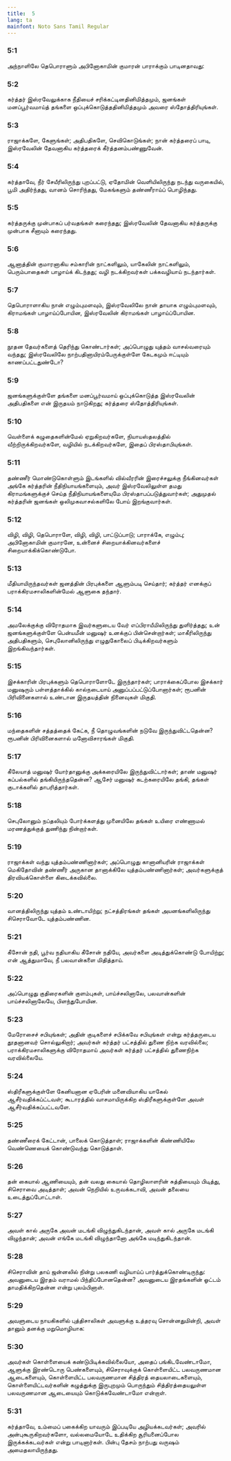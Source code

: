 ```yaml
---
title:  5
lang: ta
mainfont: Noto Sans Tamil Regular
---
```


###  5:1

அந்நாளிலே தெபொராளும் அபினோகாமின் குமாரன் பாராக்கும் பாடினதாவது:

###  5:2

கர்த்தர் இஸ்ரவேலுக்காக நீதியைச் சரிக்கட்டினதினிமித்தமும், ஜனங்கள் மனப்பூர்வமாய்த் தங்களை ஒப்புக்கொடுத்ததினிமித்தமும் அவரை ஸ்தோத்திரியுங்கள்.

###  5:3

ராஜாக்களே, கேளுங்கள்; அதிபதிகளே, செவிகொடுங்கள்; நான் கர்த்தரைப் பாடி, இஸ்ரவேலின் தேவனாகிய கர்த்தரைக் கீர்த்தனம்பண்ணுவேன்.

###  5:4

கர்த்தாவே, நீர் சேயீரிலிருந்து புறப்பட்டு, ஏதோமின் வெளியிலிருந்து நடந்து வருகையில், பூமி அதிர்ந்தது, வானம் சொரிந்தது, மேகங்களும் தண்ணீராய்ப் பொழிந்தது.

###  5:5

கர்த்தருக்கு முன்பாகப் பர்வதங்கள் கரைந்தது; இஸ்ரவேலின் தேவனாகிய கர்த்தருக்கு முன்பாக சீனாயும் கரைந்தது.

###  5:6

ஆனாத்தின் குமாரனாகிய சம்காரின் நாட்களிலும், யாகேலின் நாட்களிலும், பெரும்பாதைகள் பாழாய்க் கிடந்தது; வழி நடக்கிறவர்கள் பக்கவழியாய் நடந்தார்கள்.

###  5:7

தெபொராளாகிய நான் எழும்புமளவும், இஸ்ரவேலிலே நான் தாயாக எழும்புமளவும், கிராமங்கள் பாழாய்ப்போயின, இஸ்ரவேலின் கிராமங்கள் பாழாய்ப்போயின.

###  5:8

நூதன தேவர்களைத் தெரிந்து கொண்டார்கள்; அப்பொழுது யுத்தம் வாசல்வரையும் வந்தது; இஸ்ரவேலிலே நாற்பதினாயிரம்பேருக்குள்ளே கேடகமும் ஈட்டியும் காணப்பட்டதுண்டோ?

###  5:9

ஜனங்களுக்குள்ளே தங்களை மனப்பூர்வமாய் ஒப்புக்கொடுத்த இஸ்ரவேலின் அதிபதிகளை என் இருதயம் நாடுகிறது; கர்த்தரை ஸ்தோத்திரியுங்கள்.

###  5:10

வெள்ளைக் கழுதைகளின்மேல் ஏறுகிறவர்களே, நியாயஸ்தலத்தில் வீற்றிருக்கிறவர்களே, வழியில் நடக்கிறவர்களே, இதைப் பிரஸ்தாபியுங்கள்.

###  5:11

தண்ணீர் மொண்டுகொள்ளும் இடங்களில் வில்வீரரின் இரைச்சலுக்கு நீங்கினவர்கள் அங்கே கர்த்தரின் நீதிநியாயங்களையும், அவர் இஸ்ரவேலிலுள்ள தமது கிராமங்களுக்குச் செய்த நீதிநியாயங்களையுமே பிரஸ்தாபப்படுத்துவார்கள்; அதுமுதல் கர்த்தரின் ஜனங்கள் ஒலிமுகவாசல்களிலே போய் இறங்குவார்கள்.

###  5:12

விழி, விழி, தெபொராளே, விழி, விழி, பாட்டுப்பாடு; பாராக்கே, எழும்பு; அபினோகாமின் குமாரனே, உன்னைச் சிறையாக்கினவர்களைச் சிறையாக்கிக்கொண்டுபோ.

###  5:13

மீதியாயிருந்தவர்கள் ஜனத்தின் பிரபுக்களை ஆளும்படி செய்தார்; கர்த்தர் எனக்குப் பராக்கிரமசாலிகளின்மேல் ஆளுகை தந்தார்.

###  5:14

அமலேக்குக்கு விரோதமாக இவர்களுடைய வேர் எப்பிராயீமிலிருந்து துளிர்த்தது; உன் ஜனங்களுக்குள்ளே பென்யமீன் மனுஷர் உனக்குப் பின்சென்றார்கள்; மாகீரிலிருந்து அதிபதிகளும், செபுலோனிலிருந்து எழுதுகோலைப் பிடிக்கிறவர்களும் இறங்கிவந்தார்கள்.

###  5:15

இசக்காரின் பிரபுக்களும் தெபொராளோடே இருந்தார்கள்; பாராக்கைப்போல இசக்கார் மனுஷரும் பள்ளத்தாக்கில் கால்நடையாய் அனுப்பப்பட்டுப்போனார்கள்; ரூபனின் பிரிவினைகளால் உண்டான இருதயத்தின் நினைவுகள் மிகுதி.

###  5:16

மந்தைகளின் சத்தத்தைக் கேட்க, நீ தொழுவங்களின் நடுவே இருந்துவிட்டதென்ன? ரூபனின் பிரிவினைகளால் மனோவிசாரங்கள் மிகுதி.

###  5:17

கீலேயாத் மனுஷர் யோர்தானுக்கு அக்கரையிலே இருந்துவிட்டார்கள்; தாண் மனுஷர் கப்பல்களில் தங்கியிருந்ததென்ன? ஆசேர் மனுஷர் கடற்கரையிலே தங்கி, தங்கள் குடாக்களில் தாபரித்தார்கள்.

###  5:18

செபுலோனும் நப்தலியும் போர்க்களத்து முனையிலே தங்கள் உயிரை எண்ணாமல் மரணத்துக்குத் துணிந்து நின்றார்கள்.

###  5:19

ராஜாக்கள் வந்து யுத்தம்பண்ணினார்கள்; அப்பொழுது கானானியரின் ராஜாக்கள் மெகிதோவின் தண்ணீர் அருகான தானாக்கிலே யுத்தம்பண்ணினார்கள்; அவர்களுக்குத் திரவியக்கொள்ளை கிடைக்கவில்லை.

###  5:20

வானத்திலிருந்து யுத்தம் உண்டாயிற்று; நட்சத்திரங்கள் தங்கள் அயனங்களிலிருந்து சிசெராவோடே யுத்தம்பண்ணின.

###  5:21

கீசோன் நதி, பூர்வ நதியாகிய கீசோன் நதியே, அவர்களை அடித்துக்கொண்டு போயிற்று; என் ஆத்துமாவே, நீ பலவான்களை மிதித்தாய்.

###  5:22

அப்பொழுது குதிரைகளின் குளம்புகள், பாய்ச்சலினாலே, பலவான்களின் பாய்ச்சலினாலேயே, பிளந்துபோயின.

###  5:23

மேரோசைச் சபியுங்கள்; அதின் குடிகளைச் சபிக்கவே சபியுங்கள் என்று கர்த்தருடைய தூதனானவர் சொல்லுகிறார்; அவர்கள் கர்த்தர் பட்சத்தில் துணை நிற்க வரவில்லை; பராக்கிரமசாலிகளுக்கு விரோதமாய் அவர்கள் கர்த்தர் பட்சத்தில் துணைநிற்க வரவில்லையே.

###  5:24

ஸ்திரீகளுக்குள்ளே கேனியனான ஏபேரின் மனைவியாகிய யாகேல் ஆசீர்வதிக்கப்ட்டவள்; கூடாரத்தில் வாசமாயிருக்கிற ஸ்திரீகளுக்குள்ளே அவள் ஆசீர்வதிக்கப்பட்டவளே.

###  5:25

தண்ணீரைக் கேட்டான், பாலைக் கொடுத்தாள்; ராஜாக்களின் கிண்ணியிலே வெண்ணெயைக் கொண்டுவந்து கொடுத்தாள்.

###  5:26

தன் கையால் ஆணியையும், தன் வலது கையால் தொழிலாளரின் சுத்தியையும் பிடித்து, சிசெராவை அடித்தாள்; அவன் நெறியில் உருவக்கடாவி, அவன் தலையை உடைத்துப்போட்டாள்.

###  5:27

அவள் கால் அருகே அவன் மடங்கி விழுந்துகிடந்தான், அவள் கால் அருகே மடங்கி விழுந்தான்; அவன் எங்கே மடங்கி விழுந்தானோ அங்கே மடிந்துகிடந்தான்.

###  5:28

சிசெராவின் தாய் ஜன்னலில் நின்று பலகணி வழியாய்ப் பார்த்துக்கொண்டிருந்து: அவனுடைய இரதம் வராமல் பிந்திப்போனதென்ன? அவனுடைய இரதங்களின் ஓட்டம் தாமதிக்கிறதென்ன என்று புலம்பினாள்.

###  5:29

அவளுடைய நாயகிகளில் புத்திசாலிகள் அவளுக்கு உத்தரவு சொன்னதுமின்றி, அவள் தானும் தனக்கு மறுமொழியாக:

###  5:30

அவர்கள் கொள்ளையைக் கண்டுபிடிக்கவில்லையோ, அதைப் பங்கிடவேண்டாமோ, ஆளுக்கு இரண்டொரு பெண்களையும், சிசெராவுக்குக் கொள்ளையிட்ட பலவருணமான ஆடைகளையும், கொள்ளையிட்ட பலவருணமான சித்திரத் தையலாடைகளையும், கொள்ளையிட்டவர்களின் கழுத்துக்கு இருபுறமும் பொருந்தும் சித்திரத்தையலுள்ள பலவருணமான ஆடையையும் கொடுக்கவேண்டாமோ என்றாள்.

###  5:31

கர்த்தாவே, உம்மைப் பகைக்கிற யாவரும் இப்படியே அழியக்கடவர்கள்; அவரில் அன்புகூருகிறவர்களோ, வல்லமையோடே உதிக்கிற சூரியனைப்போல இருக்கக்கடவர்கள் என்று பாடினார்கள். பின்பு தேசம் நாற்பது வருஷம் அமைதலாயிருந்தது.

